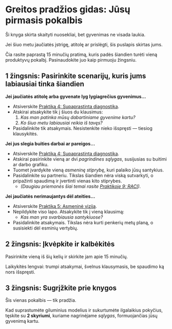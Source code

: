 # Greitos pradžios gidas: Jūsų pirmasis pokalbis

Ši knyga skirta skaityti nuosekliai, bet gyvenimas ne visada laukia.

Jei šiuo metu jaučiatės įstrigę, atitolę ar prislėgti, šis puslapis skirtas jums.

Čia rasite paprastą 15 minučių pratimą, kuris padės šiandien turėti vieną produktyvų pokalbį. Pasinaudokite juo kaip pirmuoju žingsniu.

## 1 žingsnis: Pasirinkite scenarijų, kuris jums labiausiai tinka šiandien

**Jei jaučiatės atitolę arba gyvenate lyg lygiagrečius gyvenimus…**

- Atsiverskite [Praktiką 4: Supaprastinta diagnostika](../practice/p04-diagnostic-light.md).
- Atskirai atsakykite tik į šiuos du klausimus:
    1. *Kas man patinka mūsų dabartiniame gyvenime kartu?*
    2. *Ko šiuo metu labiausiai reikia iš tavęs?*
- Pasidalinkite tik atsakymais. Nesistenkite nieko išspręsti — tiesiog klausykitės.

**Jei jus slegia buities darbai ar pareigos…**

- Atsiverskite [Praktiką 4: Supaprastinta diagnostika](../practice/p04-diagnostic-light.md).
- Atskirai pasirinkite vieną ar dvi *pagrindines sąlygas*, susijusias su buitimi ar darbo grafiku.
- Tuomet įvardykite vieną *asmeninę stiprybę*, kuri palaiko jūsų santykius.
- Pasidalinkite su partneriu. Tikslas šiandien nėra viską sutvarkyti, o pripažinti spaudimą ir įvertinti vienas kito stiprybes.
    - *(Daugiau priemonės šiai temai rasite [Praktikoje 9: RACI](../practice/p09-raci.md)).*

**Jei jaučiatės nerimaujantys dėl ateities…**

- Atsiverskite [Praktiką 5: Asmeninė vizija](../practice/p05-individual-vision.md).
- Nepildykite viso lapo. Atsakykite tik į vieną klausimą:
    - *Kas man yra svarbiausia santykiuose?*
- Pasidalinkite atsakymais. Tikslas nėra kurti penkerių metų planą, o susisiekti dėl esminių vertybių.

## 2 žingsnis: Įkvėpkite ir kalbėkitės

Pasirinkite vieną iš šių kelių ir skirkite jam apie 15 minučių.

Laikykitės lengvai: trumpi atsakymai, švelnus klausymasis, be spaudimo ką nors išspręsti.

## 3 žingsnis: Sugrįžkite prie knygos

Šis vienas pokalbis — tik pradžia.

Kad suprastumėte giluminius modelius ir sukurtumėte ilgalaikius pokyčius, tęskite su **2 skyriumi**, kuriame nagrinėjame *sąlygas*, formuojančias jūsų gyvenimą kartu.
